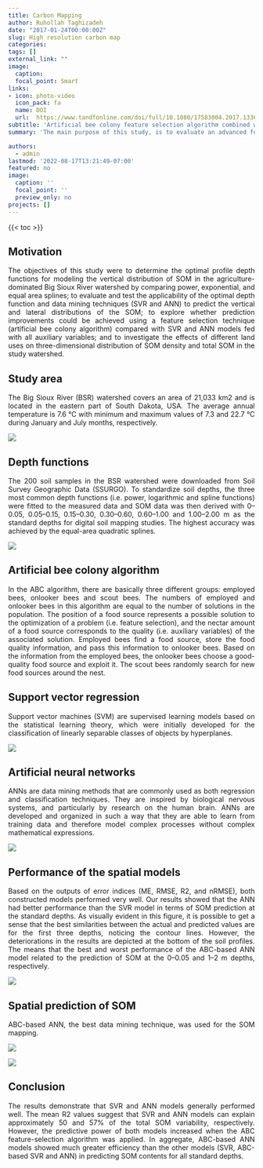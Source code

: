 ```yaml
---
title: Carbon Mapping
author: Ruhollah Taghizadeh
date: "2017-01-24T00:00:00Z"
slug: High resolution carbon map
categories: 
tags: []
external_link: ""
image:
  caption: 
  focal_point: Smart
links:
- icon: photo-video
  icon_pack: fa
  name: DOI
  url:  https://www.tandfonline.com/doi/full/10.1080/17583004.2017.1330593
subtitle: 'Artificial bee colony feature selection algorithm combined with machine learning algorithms to predict vertical and lateral distribution of soil organic matter in South Dakota, USA'
summary: 'The main purpose of this study, is to evaluate an advanced feature selection technique, artificial bee colony algorithm, to reduce the number of auxiliary variables derived from a digital elevation model and remotely sensed data. A combination of depth functions and data miner methods were applied for three-dimensional mapping of soil organic matter in Big Sioux River watershed, South Dakota, USA.'

authors: 
  - admin
lastmod: '2022-08-17T13:21:49-07:00'
featured: no
image:
  caption: ''
  focal_point: ''
  preview_only: no
projects: []
---
```

{{< toc >}} 

## Motivation
<style>
body {
text-align: justify}
</style>
The objectives of this study were to determine the optimal profile depth functions for modeling the vertical distribution of SOM in the agriculture-dominated Big Sioux River watershed by comparing power, exponential, and equal area splines; to evaluate and test the applicability of the optimal depth function and data mining techniques (SVR and ANN) to predict the vertical and lateral distributions of the SOM; to explore whether prediction improvements could be achieved using a feature selection technique (artificial bee colony algorithm) compared with SVR and ANN models fed with all auxiliary variables; and to investigate the effects of different land uses on three-dimensional distribution of SOM density and total SOM in the study watershed.

## Study area

The Big Sioux River (BSR) watershed covers an area of 21,033 km2 and is located in the eastern part of South Dakota, USA. The average annual temperature is 7.6 °C with minimum and maximum values of 7.3 and 22.7 °C during January and July months, respectively. 

![](fig1.png)

## Depth functions

The 200 soil samples in the BSR watershed were downloaded from Soil Survey Geographic Data (SSURGO). To standardize soil depths, the three most common depth functions (i.e. power, logarithmic and spline functions) were fitted to the measured data and SOM data was then derived with 0–0.05, 0.05–0.15, 0.15–0.30, 0.30–0.60, 0.60–1.00 and 1.00–2.00 m as the standard depths for digital soil mapping studies. The highest accuracy was  achieved by the equal-area quadratic splines.

![](fig2.png)

## Artificial bee colony algorithm

In the ABC algorithm, there are basically three different groups: employed bees, onlooker bees and scout bees. The numbers of employed and onlooker bees in this algorithm are equal to the number of solutions in the population. The position of a food source represents a possible solution to the optimization of a problem (i.e. feature selection), and the nectar amount of a food source corresponds to the quality (i.e. auxiliary variables) of the associated solution. Employed bees find a food source, store the food quality information, and pass this information to onlooker bees. Based on the information from the employed bees, the onlooker bees choose a good-quality food source and exploit it. The scout bees randomly search for new food sources around the nest.

## Support vector regression

Support vector machines (SVM) are supervised learning models based on the statistical learning theory, which were initially developed for the classification of linearly separable classes of objects by hyperplanes.

![](fig3.png)

## Artificial neural networks

ANNs are data mining methods that are commonly used as both regression and classification techniques. They are inspired by biological nervous systems, and particularly by research on the human brain. ANNs are developed and organized in such a way that they are able to learn from training data and therefore model complex processes without complex mathematical expressions. 

![](fig4.png)

## Performance of the spatial models

Based on the outputs of error indices (ME, RMSE, R2,  and nRMSE), both constructed models performed very well. Our results showed that the ANN had better performance than the SVR model in terms of SOM prediction at the standard depths. As visually evident in this figure, it is possible to get a sense that the best similarities between the actual and predicted values are for the first three depths, noticing the contour lines. However, the deteriorations in the results are depicted at the bottom of the soil profiles. The means that the best and worst performance of the ABC-based ANN model related to the prediction of SOM at the 0–0.05 and 1–2 m depths, respectively.

![](fig5.png)

## Spatial prediction of SOM

ABC-based ANN, the best data mining technique, was used for the SOM mapping.

![](fig6.png)

![](fig7.png)

## Conclusion

The results demonstrate that SVR and ANN models generally performed well. The mean R2 values suggest that SVR and ANN models can explain approximately 50 and 57% of the total SOM variability, respectively. However, the predictive power of both models increased when the ABC feature-selection algorithm was applied. In aggregate, ABC-based ANN models showed much greater efficiency than the other models (SVR, ABC-based SVR and ANN) in predicting SOM contents for all standard depths.

